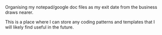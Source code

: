 Organising my notepad/google doc files as my exit date from the business draws nearer.

This is a place where I can store any coding patterns and templates that I will likely find useful in the future.
